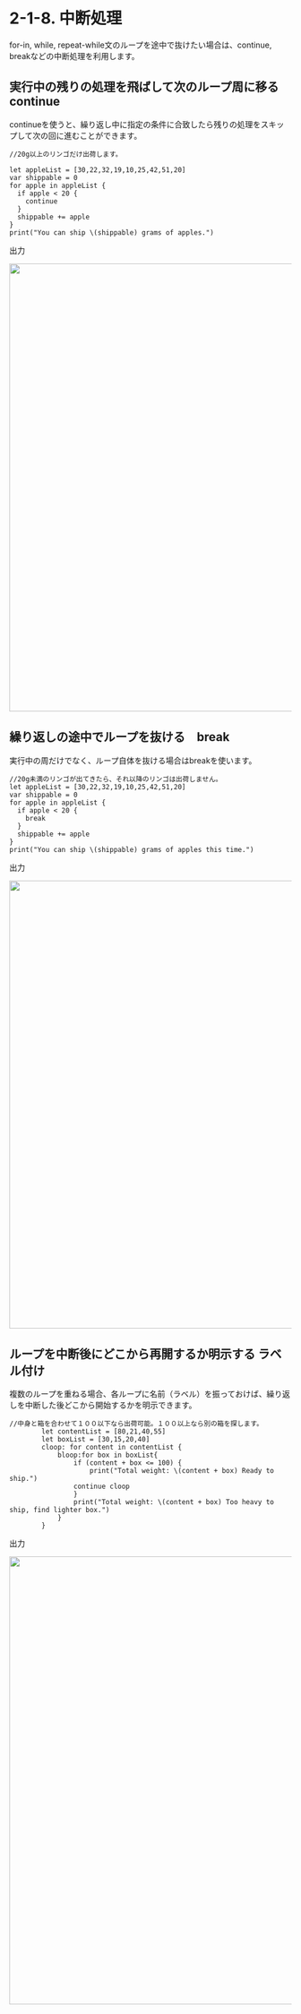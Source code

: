 # 2-1-8. 中断処理
for-in, while, repeat-while文のループを途中で抜けたい場合は、continue, breakなどの中断処理を利用します。

## 実行中の残りの処理を飛ばして次のループ周に移る continue
continueを使うと、繰り返し中に指定の条件に合致したら残りの処理をスキップして次の回に進むことができます。

```
//20g以上のリンゴだけ出荷します。

let appleList = [30,22,32,19,10,25,42,51,20]
var shippable = 0
for apple in appleList {
  if apple < 20 {
    continue
  }
  shippable += apple
}
print("You can ship \(shippable) grams of apples.")

```

出力

<img src="https://user-images.githubusercontent.com/28682101/27070968-0f567e14-5056-11e7-9457-1fa3ae1bb274.png" width=800>

## 繰り返しの途中でループを抜ける　break
実行中の周だけでなく、ループ自体を抜ける場合はbreakを使います。

```
//20g未満のリンゴが出てきたら、それ以降のリンゴは出荷しません。
let appleList = [30,22,32,19,10,25,42,51,20]
var shippable = 0
for apple in appleList {
  if apple < 20 {
    break
  }
  shippable += apple
}
print("You can ship \(shippable) grams of apples this time.")

```

出力

<img src="https://user-images.githubusercontent.com/28682101/27071285-3da04722-5057-11e7-9ab8-760e5172efbd.png" width=800>


## ループを中断後にどこから再開するか明示する ラベル付け
複数のループを重ねる場合、各ループに名前（ラベル）を振っておけば、繰り返しを中断した後どこから開始するかを明示できます。

```
//中身と箱を合わせて１００以下なら出荷可能。１００以上なら別の箱を探します。
        let contentList = [80,21,40,55]
        let boxList = [30,15,20,40]
        cloop: for content in contentList {
            bloop:for box in boxList{
                if (content + box <= 100) {
                    print("Total weight: \(content + box) Ready to ship.")
                continue cloop
                }
                print("Total weight: \(content + box) Too heavy to ship, find lighter box.")
            }
        }

```

出力

<img src="https://user-images.githubusercontent.com/28682101/27072727-58357d00-505c-11e7-9fde-8b378eb242a6.png" width=800>
























